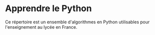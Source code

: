 # Apprendre le Python

Ce répertoire est un ensemble d'algorithmes en Python utilisables pour l'enseignement au lycée en France.
